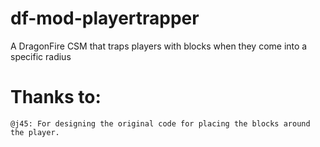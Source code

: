 # df-mod-playertrapper
A DragonFire CSM that traps players with blocks when they come into a specific radius


# Thanks to:
    @j45: For designing the original code for placing the blocks around the player.
